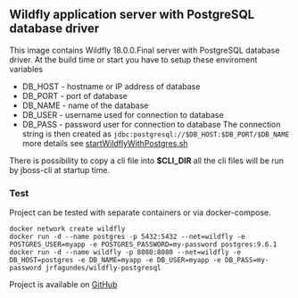 ## Wildfly application server with PostgreSQL database driver

This image contains Wildfly 18.0.0.Final server with PostgreSQL database driver. At the build time or start you have to setup these enviroment variables
* DB_HOST - hostname or IP address of database
* DB_PORT - port of database
* DB_NAME - name of the database
* DB_USER - username used for connection to database
* DB_PASS - password user for connection to database
The connection string is then created as `jdbc:postgresql://$DB_HOST:$DB_PORT/$DB_NAME` more details see [startWildflyWithPostgres.sh](https://github.com/jrfagundes/wildfly-postgres/blob/master/startWildflyWithPostgres.sh)

There is possibility to copy a cli file into **$CLI_DIR** all the cli files will be run by jboss-cli at startup time.

### Test
Project can be tested with separate containers or via docker-compose.
```
docker network create wildfly
docker run -d --name postgres -p 5432:5432 --net=wildfly -e POSTGRES_USER=myapp -e POSTGRES_PASSWORD=my-password postgres:9.6.1
docker run -d --name wildfly -p 8080:8080 --net=wildfly -e DB_HOST=postgres -e DB_NAME=myapp -e DB_USER=myapp -e DB_PASS=my-password jrfagundes/wildfly-postgresql
```
Project is available on [GitHub](https://github.com/jrfagundes/wildfly-postgres)